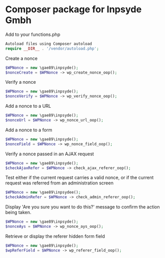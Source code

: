 # Composer package for Inpsyde Gmbh


Add to your functions.php
```php
Autoload files using Composer autoload
require __DIR__ . '/vendor/autoload.php';
```

Create a nonce
```php
$WPNonce = new \gae89\inpsyde();
$nonceCreate = $WPNonce -> wp_create_nonce_oop();
```

Verify a nonce
```php
$WPNonce = new \gae89\inpsyde();
$nonceVerify = $WPNonce -> wp_verify_nonce_oop();
```

Add a nonce to a URL
```php
$WPNonce = new \gae89\inpsyde();
$nonceUrl = $WPNonce -> wp_nonce_url_oop();
```


Add a nonce to a form
```php
$WPNonce = new \gae89\inpsyde();
$nonceField = $WPNonce -> wp_nonce_field_oop();
```

Verify a nonce passed in an AJAX request
```php
$WPNonce = new \gae89\inpsyde();
$checkAjaxRefer = $WPNonce -> check_ajax_referer_oop();
```

Test either if the current request carries a valid nonce, or if the current request was referred from an administration screen
```php
$WPNonce = new \gae89\inpsydee();
$checkAdminRefer = $WPNonce -> check_admin_referer_oop();
```

Display 'Are you sure you want to do this?' message to confirm the action being taken.
```php
$WPNonce = new \gae89\inpsyde();
$nonceAys = $WPNonce -> wp_nonce_ays_oop();
```

Retrieve or display the referer hidden form field
```php
$WPNonce = new \gae89\inpsyde();
$wpReferField = $WPNonce -> wp_referer_field_oop();
```
